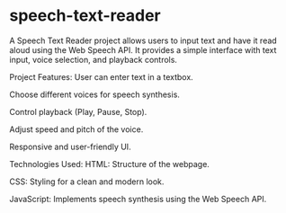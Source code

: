 # speech-text-reader

A Speech Text Reader project allows users to input text and have it read aloud using the Web Speech API. It provides a simple interface with text input, voice selection, and playback controls.

Project Features:
User can enter text in a textbox.

Choose different voices for speech synthesis.

Control playback (Play, Pause, Stop).

Adjust speed and pitch of the voice.

Responsive and user-friendly UI.

Technologies Used:
HTML: Structure of the webpage.

CSS: Styling for a clean and modern look.

JavaScript: Implements speech synthesis using the Web Speech API.
